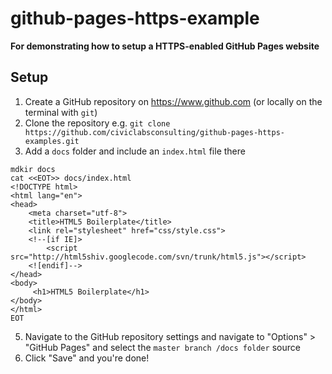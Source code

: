 # github-pages-https-example

**For demonstrating how to setup a HTTPS-enabled GitHub Pages website**

## Setup

1. Create a GitHub repository on https://www.github.com (or locally on the terminal with `git`)
2. Clone the repository e.g. `git clone https://github.com/civiclabsconsulting/github-pages-https-examples.git`
3. Add a `docs` folder and include an `index.html` file there

```
mdkir docs
cat <<EOT>> docs/index.html
<!DOCTYPE html>
<html lang="en">
<head>
    <meta charset="utf-8">
    <title>HTML5 Boilerplate</title>
    <link rel="stylesheet" href="css/style.css">
    <!--[if IE]>
        <script src="http://html5shiv.googlecode.com/svn/trunk/html5.js"></script>
    <![endif]-->
</head>
<body>
     <h1>HTML5 Boilerplate</h1>
</body>
</html>
EOT
```

5. Navigate to the GitHub repository settings and navigate to "Options" > "GitHub Pages" and select the `master branch /docs folder` source
6. Click "Save" and you're done!
